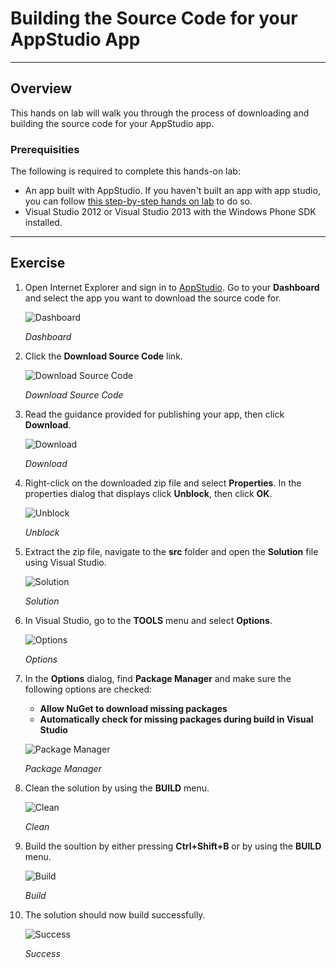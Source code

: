 <a name="Title"></a>
# Building the Source Code for your AppStudio App #

---
<a name="Overview"></a>
## Overview ##

This hands on lab will walk you through the process of downloading and building the source code for your AppStudio app.

<a name="Prerequisites"></a>
### Prerequisities ###

The following is required to complete this hands-on lab:
- An app built with AppStudio. If you haven't built an app with app studio, you can follow [this step-by-step hands on lab](https://github.com/agrocholski/windows-phone-app-studio-hol/blob/master/build-your-first-app/hol.md) to do so.
- Visual Studio 2012 or Visual Studio 2013 with the Windows Phone SDK installed.

---
<a name="Exercise"></a>
## Exercise ##

1. Open Internet Explorer and sign in to [AppStudio](http://apps.windowsstore.com). Go to your **Dashboard** and select the app you want to download the source code for.

	![Dashboard](images/01-dashboard.png "Dashboard")

	_Dashboard_

1. Click the **Download Source Code** link.

	![Download Source Code](images/02-download-source.png "Download Source Code")

	_Download Source Code_

1. Read the guidance provided for publishing your app, then click **Download**.

	![Download](images/03-download.png "Download")

	_Download_

1. Right-click on the downloaded zip file and select **Properties**. In the properties dialog that displays click **Unblock**, then click **OK**.

	![Unblock](images/04-unblock.png "Unblock")

	_Unblock_

1. Extract the zip file, navigate to the **src** folder and open the **Solution** file using Visual Studio.

	![Solution](images/05-solution.png "Solution")

	_Solution_

1. In Visual Studio, go to the **TOOLS** menu and select **Options**.

	![Options](images/06-tools-options.png "Options")

	_Options_

1. In the **Options** dialog, find **Package Manager** and make sure the following options are checked:
	- **Allow NuGet to download missing packages**
	- **Automatically check for missing packages during build in Visual Studio**

	![Package Manager](images/07-package-manager.png "Package Manager")

	_Package Manager_

1. Clean the solution by using the **BUILD** menu.

	![Clean](images/08-clean.png "Clean")

	_Clean_

1. Build the soultion by either pressing **Ctrl+Shift+B** or by using the **BUILD** menu.

	![Build](images/09-build.png "Build")

	_Build_

1. The solution should now build successfully.

	![Success](images/10-build-output.png "Success")

	_Success_